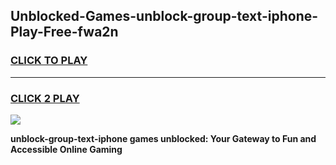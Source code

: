 
## Unblocked-Games-unblock-group-text-iphone-Play-Free-fwa2n
<h3>
<a href="https://premium76.site?title=unblock-group-text-iphone&ref=10A">CLICK TO PLAY</a></h3>
<hr>

<h3>
<a href="https://premium76.site?title=unblock-group-text-iphone&ref=10A">CLICK 2 PLAY</a>
  
</h3>

<a href="https://premium76.site?title=unblock-group-text-iphone&ref=10A"><img src="https://clearcache.store/games.png"></a>


**unblock-group-text-iphone games unblocked: Your Gateway to Fun and Accessible Online Gaming**
